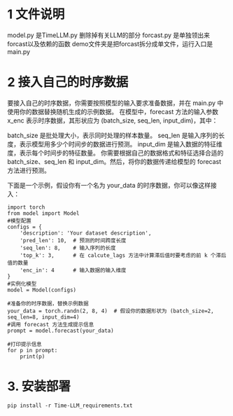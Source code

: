 # 1 文件说明
model.py 是TimeLLM.py 删除掉有关LLM的部分
forcast.py 是单独领出来forcast以及依赖的函数
demo文件夹是把forcast拆分成单文件，运行入口是main.py

# 2 接入自己的时序数据
要接入自己的时序数据，你需要按照模型的输入要求准备数据，并在 main.py 中使用你的数据替换随机生成的示例数据。
在模型中，forecast 方法的输入参数 x_enc 表示时序数据，其形状应为 (batch_size, seq_len, input_dim)，其中：

batch_size 是批处理大小，表示同时处理的样本数量。
seq_len 是输入序列的长度，表示模型用多少个时间步的数据进行预测。
input_dim 是输入数据的特征维度，表示每个时间步的特征数量。
你需要根据自己的数据格式和特征选择合适的 batch_size、seq_len 和 input_dim。然后，将你的数据传递给模型的 forecast 方法进行预测。

下面是一个示例，假设你有一个名为 your_data 的时序数据，你可以像这样接入：
```
import torch
from model import Model
#模型配置
configs = {
    'description': 'Your dataset description',
    'pred_len': 10,  # 预测的时间跨度长度
    'seq_len': 8,    # 输入序列的长度
    'top_k': 3,      # 在 calcute_lags 方法中计算滞后值时要考虑的前 k 个滞后值的数量
    'enc_in': 4      # 输入数据的输入维度
}
#实例化模型
model = Model(configs)

#准备你的时序数据，替换示例数据
your_data = torch.randn(2, 8, 4)  # 假设你的数据形状为 (batch_size=2, seq_len=8, input_dim=4)
#调用 forecast 方法生成提示信息
prompt = model.forecast(your_data)

#打印提示信息
for p in prompt:
    print(p)
```

# 3. 安装部署

```
pip install -r Time-LLM_requirements.txt
```

